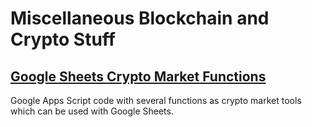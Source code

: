 # Miscellaneous Blockchain and Crypto Stuff

## [Google Sheets Crypto Market Functions](google-sheets-functions.md)
Google Apps Script code with several functions as crypto market tools which can be used with Google Sheets.
